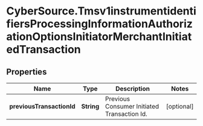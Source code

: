# CyberSource.Tmsv1instrumentidentifiersProcessingInformationAuthorizationOptionsInitiatorMerchantInitiatedTransaction

## Properties
Name | Type | Description | Notes
------------ | ------------- | ------------- | -------------
**previousTransactionId** | **String** | Previous Consumer Initiated Transaction Id. | [optional] 


